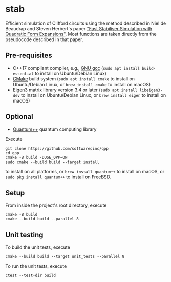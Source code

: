 # stab
Efficient simulation of Clifford circuits using the method described in Niel de Beaudrap and Steven Herbert's paper ["Fast Stabiliser Simulation with Quadratic Form Expansions"](https://quantum-journal.org/papers/q-2022-09-15-803/). Most functions are taken directly from the pseudocode described in that paper.

## Pre-requisites

- C++17 compliant compiler, e.g., [GNU gcc](https://gcc.gnu.org/)
  (`sudo apt install build-essential` to install on Ubuntu/Debian Linux)
- [CMake](https://cmake.org/) build system
  (`sudo apt install cmake` to install on Ubuntu/Debian Linux, or `brew install cmake` to install on macOS)
- [Eigen3](https://eigen.tuxfamily.org/index.php) matrix library version 3.4 or later
  (`sudo apt install libeigen3-dev` to install on Ubuntu/Debian Linux, or `brew install eigen` to install on macOS)

## Optional

- [Quantum++](https://github.com/softwareqinc/qpp) quantum computing library

Execute

```shell
git clone https://github.com/softwareqinc/qpp 
cd qpp 
cmake -B build -DUSE_QPP=ON 
sudo cmake --build build --target install
```

to install on all platforms, or `brew install quantum++` to install on macOS, or `sudo pkg install quantum++` to 
install on FreeBSD. 

## Setup

From inside the project's root directory, execute

```shell
cmake -B build
cmake --build build --parallel 8
```

## Unit testing

To build the unit tests, execute

```shell
cmake --build build --target unit_tests --parallel 8
```

To run the unit tests, execute

```shell
ctest --test-dir build
```
